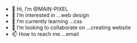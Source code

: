 - 👋 Hi, I’m @MAIN-PIXEL
- 👀 I’m interested in ...web design 
- 🌱 I’m currently learning ...css
- 💞️ I’m looking to collaborate on ...creating website
- 📫 How to reach me ...email

<!---
MAIN-PIXEL/MAIN-PIXEL is a ✨ special ✨ repository because its `README.md` (this file) appears on your GitHub profile.
You can click the Preview link to take a look at your changes.
--->
